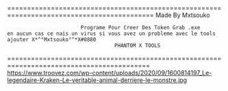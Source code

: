 ===========================================================================================
                                     Made By Mxtsouko

                            Programe Pour Creer Des Token Grab .exe
    en aucun cas ce nais un virus si vous avez un probleme avec le tools ajouter X*^°Mxtsouko°^*X#0880
                                       PHANTOM X TOOLS
==========================================================================================
https://www.troovez.com/wp-content/uploads/2020/09/1600814197_Le-legendaire-Kraken-Le-veritable-animal-derriere-le-monstre.jpg
